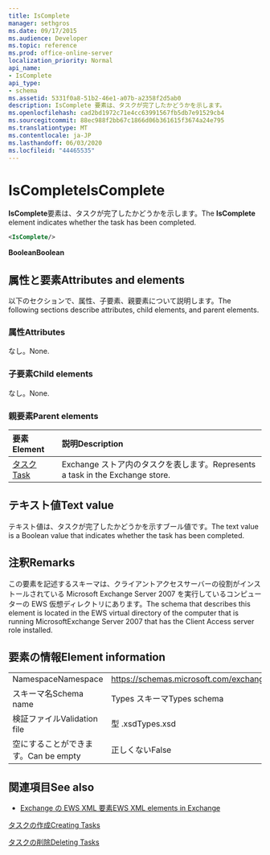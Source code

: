 ```yaml
---
title: IsComplete
manager: sethgros
ms.date: 09/17/2015
ms.audience: Developer
ms.topic: reference
ms.prod: office-online-server
localization_priority: Normal
api_name:
- IsComplete
api_type:
- schema
ms.assetid: 5331f0a8-51b2-46e1-a07b-a2358f2d5ab0
description: IsComplete 要素は、タスクが完了したかどうかを示します。
ms.openlocfilehash: cad2bd1972c71e4cc63991567fb5db7e91529cb4
ms.sourcegitcommit: 88ec988f2bb67c1866d06b361615f3674a24e795
ms.translationtype: MT
ms.contentlocale: ja-JP
ms.lasthandoff: 06/03/2020
ms.locfileid: "44465535"
---
```

# <a name="iscomplete"></a><span data-ttu-id="53ab5-103">IsComplete</span><span class="sxs-lookup"><span data-stu-id="53ab5-103">IsComplete</span></span>

<span data-ttu-id="53ab5-104">**IsComplete**要素は、タスクが完了したかどうかを示します。</span><span class="sxs-lookup"><span data-stu-id="53ab5-104">The **IsComplete** element indicates whether the task has been completed.</span></span> 
  
```xml
<IsComplete/>
```

 <span data-ttu-id="53ab5-105">**Boolean**</span><span class="sxs-lookup"><span data-stu-id="53ab5-105">**Boolean**</span></span>
## <a name="attributes-and-elements"></a><span data-ttu-id="53ab5-106">属性と要素</span><span class="sxs-lookup"><span data-stu-id="53ab5-106">Attributes and elements</span></span>

<span data-ttu-id="53ab5-107">以下のセクションで、属性、子要素、親要素について説明します。</span><span class="sxs-lookup"><span data-stu-id="53ab5-107">The following sections describe attributes, child elements, and parent elements.</span></span>
  
### <a name="attributes"></a><span data-ttu-id="53ab5-108">属性</span><span class="sxs-lookup"><span data-stu-id="53ab5-108">Attributes</span></span>

<span data-ttu-id="53ab5-109">なし。</span><span class="sxs-lookup"><span data-stu-id="53ab5-109">None.</span></span>
  
### <a name="child-elements"></a><span data-ttu-id="53ab5-110">子要素</span><span class="sxs-lookup"><span data-stu-id="53ab5-110">Child elements</span></span>

<span data-ttu-id="53ab5-111">なし。</span><span class="sxs-lookup"><span data-stu-id="53ab5-111">None.</span></span>
  
### <a name="parent-elements"></a><span data-ttu-id="53ab5-112">親要素</span><span class="sxs-lookup"><span data-stu-id="53ab5-112">Parent elements</span></span>

|<span data-ttu-id="53ab5-113">**要素**</span><span class="sxs-lookup"><span data-stu-id="53ab5-113">**Element**</span></span>|<span data-ttu-id="53ab5-114">**説明**</span><span class="sxs-lookup"><span data-stu-id="53ab5-114">**Description**</span></span>|
|:-----|:-----|
|[<span data-ttu-id="53ab5-115">タスク</span><span class="sxs-lookup"><span data-stu-id="53ab5-115">Task</span></span>](task.md) <br/> |<span data-ttu-id="53ab5-116">Exchange ストア内のタスクを表します。</span><span class="sxs-lookup"><span data-stu-id="53ab5-116">Represents a task in the Exchange store.</span></span>  <br/> |
   
## <a name="text-value"></a><span data-ttu-id="53ab5-117">テキスト値</span><span class="sxs-lookup"><span data-stu-id="53ab5-117">Text value</span></span>

<span data-ttu-id="53ab5-118">テキスト値は、タスクが完了したかどうかを示すブール値です。</span><span class="sxs-lookup"><span data-stu-id="53ab5-118">The text value is a Boolean value that indicates whether the task has been completed.</span></span>
  
## <a name="remarks"></a><span data-ttu-id="53ab5-119">注釈</span><span class="sxs-lookup"><span data-stu-id="53ab5-119">Remarks</span></span>

<span data-ttu-id="53ab5-120">この要素を記述するスキーマは、クライアントアクセスサーバーの役割がインストールされている Microsoft Exchange Server 2007 を実行しているコンピューターの EWS 仮想ディレクトリにあります。</span><span class="sxs-lookup"><span data-stu-id="53ab5-120">The schema that describes this element is located in the EWS virtual directory of the computer that is running MicrosoftExchange Server 2007 that has the Client Access server role installed.</span></span>
  
## <a name="element-information"></a><span data-ttu-id="53ab5-121">要素の情報</span><span class="sxs-lookup"><span data-stu-id="53ab5-121">Element information</span></span>

|||
|:-----|:-----|
|<span data-ttu-id="53ab5-122">Namespace</span><span class="sxs-lookup"><span data-stu-id="53ab5-122">Namespace</span></span>  <br/> |https://schemas.microsoft.com/exchange/services/2006/types  <br/> |
|<span data-ttu-id="53ab5-123">スキーマ名</span><span class="sxs-lookup"><span data-stu-id="53ab5-123">Schema name</span></span>  <br/> |<span data-ttu-id="53ab5-124">Types スキーマ</span><span class="sxs-lookup"><span data-stu-id="53ab5-124">Types schema</span></span>  <br/> |
|<span data-ttu-id="53ab5-125">検証ファイル</span><span class="sxs-lookup"><span data-stu-id="53ab5-125">Validation file</span></span>  <br/> |<span data-ttu-id="53ab5-126">型 .xsd</span><span class="sxs-lookup"><span data-stu-id="53ab5-126">Types.xsd</span></span>  <br/> |
|<span data-ttu-id="53ab5-127">空にすることができます。</span><span class="sxs-lookup"><span data-stu-id="53ab5-127">Can be empty</span></span>  <br/> |<span data-ttu-id="53ab5-128">正しくない</span><span class="sxs-lookup"><span data-stu-id="53ab5-128">False</span></span>  <br/> |
   
## <a name="see-also"></a><span data-ttu-id="53ab5-129">関連項目</span><span class="sxs-lookup"><span data-stu-id="53ab5-129">See also</span></span>



- [<span data-ttu-id="53ab5-130">Exchange の EWS XML 要素</span><span class="sxs-lookup"><span data-stu-id="53ab5-130">EWS XML elements in Exchange</span></span>](ews-xml-elements-in-exchange.md)


[<span data-ttu-id="53ab5-131">タスクの作成</span><span class="sxs-lookup"><span data-stu-id="53ab5-131">Creating Tasks</span></span>](https://msdn.microsoft.com/library/0ef97334-e8a0-4f67-a23a-dd9e2bbad49f%28Office.15%29.aspx)
  
[<span data-ttu-id="53ab5-132">タスクの削除</span><span class="sxs-lookup"><span data-stu-id="53ab5-132">Deleting Tasks</span></span>](https://msdn.microsoft.com/library/a3d7e25f-8a35-4901-b1d9-d31f418ab340%28Office.15%29.aspx)

